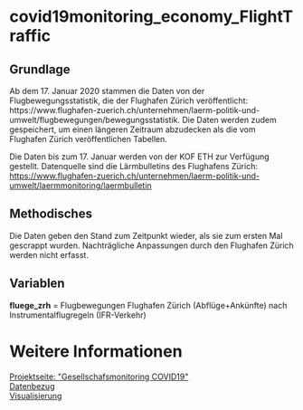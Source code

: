 # covid19monitoring_economy_FlightTraffic

<h2> Grundlage </h2>
Ab dem 17. Januar 2020 stammen die Daten von der Flugbewegungsstatistik, die der Flughafen Zürich veröffentlicht: https://www.flughafen-zuerich.ch/unternehmen/laerm-politik-und-umwelt/flugbewegungen/bewegungsstatistik. Die Daten werden zudem gespeichert, um einen längeren Zeitraum abzudecken als die vom Flughafen Zürich veröffentlichen Tabellen. 

Die Daten bis zum 17. Januar werden von der KOF ETH zur Verfügung gestellt. Datenquelle sind die Lärmbulletins des Flughafens Zürich: https://www.flughafen-zuerich.ch/unternehmen/laerm-politik-und-umwelt/laermmonitoring/laermbulletin 

<h2> Methodisches </h2>
Die Daten geben den Stand zum Zeitpunkt wieder, als sie zum ersten Mal gescrappt wurden. Nachträgliche Anpassungen durch den Flughafen Zürich werden nicht erfasst. 

<h2> Variablen </h2>

<strong>fluege_zrh</strong> = 	Flugbewegungen Flughafen Zürich (Abflüge+Ankünfte) nach Instrumentalflugregeln (IFR-Verkehr)<br>

# Weitere Informationen
[Projektseite: "Gesellschafsmonitoring COVID19"](https://github.com/statistikZH/covid19monitoring) <br>
[Datenbezug](https://www.web.statistik.zh.ch/covid19_indikatoren_uebersicht/#/) <br>
[Visualisierung](https://www.web.statistik.zh.ch/cms_vis/covid19_indikatoren/) <br>


